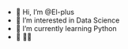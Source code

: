 - 👋 Hi, I’m @El-plus
- 👀 I’m interested in Data Science
- 🌱 I’m currently learning Python
- 💞️ 👋👋

<!---
El-plus/El-plus is a ✨ special ✨ repository because its `README.md` (this file) appears on your GitHub profile.
You can click the Preview link to take a look at your changes.
--->
